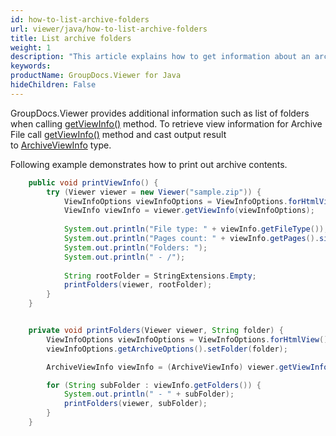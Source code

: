 ```yaml
---
id: how-to-list-archive-folders
url: viewer/java/how-to-list-archive-folders
title: List archive folders
weight: 1
description: "This article explains how to get information about an archive with GroupDocs.Viewer within your Java applications."
keywords: 
productName: GroupDocs.Viewer for Java
hideChildren: False
---
```

GroupDocs.Viewer provides additional information such as list of folders when calling [getViewInfo()](https://reference.groupdocs.com/viewer/java/com.groupdocs.viewer/Viewer#getViewInfo(com.groupdocs.viewer.options.ViewInfoOptions)) method. To retrieve view information for Archive File call [getViewInfo()](https://reference.groupdocs.com/viewer/java/com.groupdocs.viewer/Viewer#getViewInfo(com.groupdocs.viewer.options.ViewInfoOptions)) method and cast output result to [ArchiveViewInfo](https://reference.groupdocs.com/viewer/java/com.groupdocs.viewer.results/ArchiveViewInfo) type.

Following example demonstrates how to print out archive contents.

```java
    public void printViewInfo() {
        try (Viewer viewer = new Viewer("sample.zip")) {
            ViewInfoOptions viewInfoOptions = ViewInfoOptions.forHtmlView();
            ViewInfo viewInfo = viewer.getViewInfo(viewInfoOptions);
    
            System.out.println("File type: " + viewInfo.getFileType());
            System.out.println("Pages count: " + viewInfo.getPages().size());
            System.out.println("Folders: ");
            System.out.println(" - /");
    
            String rootFolder = StringExtensions.Empty;
            printFolders(viewer, rootFolder);
        }
    }


    private void printFolders(Viewer viewer, String folder) {
        ViewInfoOptions viewInfoOptions = ViewInfoOptions.forHtmlView();
        viewInfoOptions.getArchiveOptions().setFolder(folder);

        ArchiveViewInfo viewInfo = (ArchiveViewInfo) viewer.getViewInfo(viewInfoOptions);

        for (String subFolder : viewInfo.getFolders()) {
            System.out.println(" - " + subFolder);
            printFolders(viewer, subFolder);
        }
    }
```
